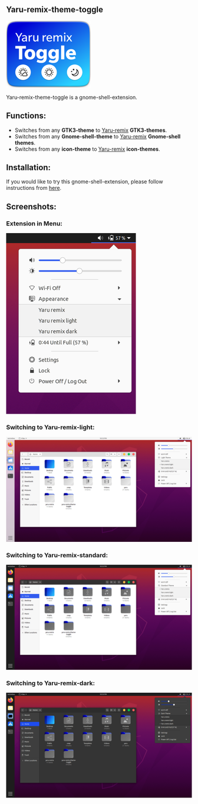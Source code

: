 ## Yaru-remix-theme-toggle

![yaru-remix-toggle](screenshots/yaru-remix-toggle.png)

Yaru-remix-theme-toggle is a gnome-shell-extension.

## Functions:
- Switches from any **GTK3-theme** to [Yaru-remix](https://github.com/Muqtxdir/yaru-remix) **GTK3-themes**.
- Switches from any **Gnome-shell-theme** to [Yaru-remix](https://github.com/Muqtxdir/yaru-remix) **Gnome-shell themes**.
- Switches from any **icon-theme** to [Yaru-remix](https://github.com/Muqtxdir/yaru-remix) **icon-themes**.

## Installation:
If you would like to try this gnome-shell-extension, please follow instructions from [here](install.md).

## Screenshots:

### Extension in Menu:
![yaru-remix-theme-toggle-extension](screenshots/yaru-remix-theme-toggle.png)

### Switching to Yaru-remix-light:
![light](screenshots/light.png)

### Switching to Yaru-remix-standard:
![standard](screenshots/default.png)

### Switching to Yaru-remix-dark:
![dark](screenshots/dark.png)

